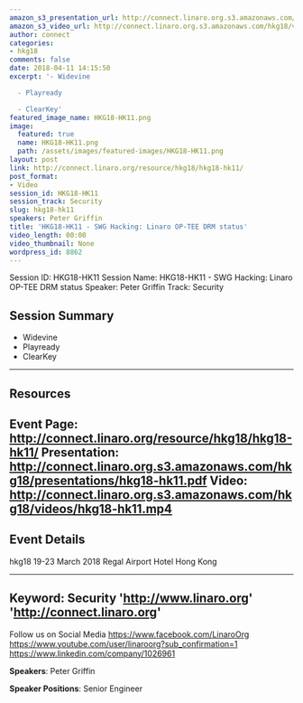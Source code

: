 ```yaml
---
amazon_s3_presentation_url: http://connect.linaro.org.s3.amazonaws.com/hkg18/presentations/hkg18-hk11.pdf
amazon_s3_video_url: http://connect.linaro.org.s3.amazonaws.com/hkg18/videos/hkg18-hk11.mp4
author: connect
categories:
- hkg18
comments: false
date: 2018-04-11 14:15:50
excerpt: '- Widevine

  - Playready

  - ClearKey'
featured_image_name: HKG18-HK11.png
image:
  featured: true
  name: HKG18-HK11.png
  path: /assets/images/featured-images/HKG18-HK11.png
layout: post
link: http://connect.linaro.org/resource/hkg18/hkg18-hk11/
post_format:
- Video
session_id: HKG18-HK11
session_track: Security
slug: hkg18-hk11
speakers: Peter Griffin
title: 'HKG18-HK11 - SWG Hacking: Linaro OP-TEE DRM status'
video_length: 00:00
video_thumbnail: None
wordpress_id: 8862
---
```


Session ID: HKG18-HK11
Session Name: HKG18-HK11 - SWG Hacking: Linaro OP-TEE DRM status
Speaker: Peter Griffin
Track: Security


## Session Summary
- Widevine
- Playready
- ClearKey

---------------------------------------------------
## Resources
Event Page: http://connect.linaro.org/resource/hkg18/hkg18-hk11/
Presentation: http://connect.linaro.org.s3.amazonaws.com/hkg18/presentations/hkg18-hk11.pdf
Video: http://connect.linaro.org.s3.amazonaws.com/hkg18/videos/hkg18-hk11.mp4
 ---------------------------------------------------
## Event Details
hkg18
19-23 March 2018 
Regal Airport Hotel Hong Kong

---------------------------------------------------
Keyword: Security
'http://www.linaro.org'
'http://connect.linaro.org'
---------------------------------------------------
Follow us on Social Media
https://www.facebook.com/LinaroOrg
https://www.youtube.com/user/linaroorg?sub_confirmation=1
https://www.linkedin.com/company/1026961

**Speakers**: Peter Griffin

**Speaker Positions**: Senior Engineer